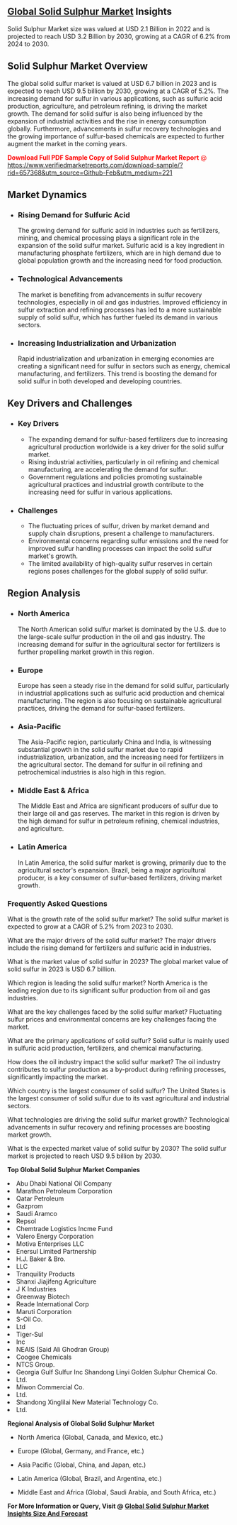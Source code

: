 <h2><a href="https://www.verifiedmarketreports.com/download-sample/?rid=657368&amp;utm_source=Github&amp;utm_medium=221" target="_blank">Global Solid Sulphur Market</a> Insights</h2><p>Solid Sulphur Market size was valued at USD 2.1 Billion in 2022 and is projected to reach USD 3.2 Billion by 2030, growing at a CAGR of 6.2% from 2024 to 2030.</p><p><h2>Solid Sulphur Market Overview</h2> <p>The global solid sulfur market is valued at USD 6.7 billion in 2023 and is expected to reach USD 9.5 billion by 2030, growing at a CAGR of 5.2%. The increasing demand for sulfur in various applications, such as sulfuric acid production, agriculture, and petroleum refining, is driving the market growth. The demand for solid sulfur is also being influenced by the expansion of industrial activities and the rise in energy consumption globally. Furthermore, advancements in sulfur recovery technologies and the growing importance of sulfur-based chemicals are expected to further augment the market in the coming years.</p> <p><p><span class=""><span style="color: #ff0000;"><strong>Download Full PDF Sample Copy of Solid Sulphur Market Report</strong> @ </span><a href="https://www.verifiedmarketreports.com/download-sample/?rid=657368&amp;utm_source=Github-Feb&amp;utm_medium=221" target="_blank">https://www.verifiedmarketreports.com/download-sample/?rid=657368&amp;utm_source=Github-Feb&amp;utm_medium=221</a></span></p></p> <h2>Market Dynamics</h2> <ul> <li><h3>Rising Demand for Sulfuric Acid</h3> The growing demand for sulfuric acid in industries such as fertilizers, mining, and chemical processing plays a significant role in the expansion of the solid sulfur market. Sulfuric acid is a key ingredient in manufacturing phosphate fertilizers, which are in high demand due to global population growth and the increasing need for food production.</li> <li><h3>Technological Advancements</h3> The market is benefiting from advancements in sulfur recovery technologies, especially in oil and gas industries. Improved efficiency in sulfur extraction and refining processes has led to a more sustainable supply of solid sulfur, which has further fueled its demand in various sectors.</li> <li><h3>Increasing Industrialization and Urbanization</h3> Rapid industrialization and urbanization in emerging economies are creating a significant need for sulfur in sectors such as energy, chemical manufacturing, and fertilizers. This trend is boosting the demand for solid sulfur in both developed and developing countries.</li> </ul> <h2>Key Drivers and Challenges</h2> <ul> <li><h3>Key Drivers</h3> <ul> <li>The expanding demand for sulfur-based fertilizers due to increasing agricultural production worldwide is a key driver for the solid sulfur market.</li> <li>Rising industrial activities, particularly in oil refining and chemical manufacturing, are accelerating the demand for sulfur.</li> <li>Government regulations and policies promoting sustainable agricultural practices and industrial growth contribute to the increasing need for sulfur in various applications.</li> </ul> </li> <li><h3>Challenges</h3> <ul> <li>The fluctuating prices of sulfur, driven by market demand and supply chain disruptions, present a challenge to manufacturers.</li> <li>Environmental concerns regarding sulfur emissions and the need for improved sulfur handling processes can impact the solid sulfur market's growth.</li> <li>The limited availability of high-quality sulfur reserves in certain regions poses challenges for the global supply of solid sulfur.</li> </ul> </li> </ul> <h2>Region Analysis</h2> <ul> <li><h3>North America</h3> The North American solid sulfur market is dominated by the U.S. due to the large-scale sulfur production in the oil and gas industry. The increasing demand for sulfur in the agricultural sector for fertilizers is further propelling market growth in this region.</li> <li><h3>Europe</h3> Europe has seen a steady rise in the demand for solid sulfur, particularly in industrial applications such as sulfuric acid production and chemical manufacturing. The region is also focusing on sustainable agricultural practices, driving the demand for sulfur-based fertilizers.</li> <li><h3>Asia-Pacific</h3> The Asia-Pacific region, particularly China and India, is witnessing substantial growth in the solid sulfur market due to rapid industrialization, urbanization, and the increasing need for fertilizers in the agricultural sector. The demand for sulfur in oil refining and petrochemical industries is also high in this region.</li> <li><h3>Middle East & Africa</h3> The Middle East and Africa are significant producers of sulfur due to their large oil and gas reserves. The market in this region is driven by the high demand for sulfur in petroleum refining, chemical industries, and agriculture.</li> <li><h3>Latin America</h3> In Latin America, the solid sulfur market is growing, primarily due to the agricultural sector's expansion. Brazil, being a major agricultural producer, is a key consumer of sulfur-based fertilizers, driving market growth.</li> </ul> <h3>Frequently Asked Questions</h3> <p>What is the growth rate of the solid sulfur market? The solid sulfur market is expected to grow at a CAGR of 5.2% from 2023 to 2030.</p> <p>What are the major drivers of the solid sulfur market? The major drivers include the rising demand for fertilizers and sulfuric acid in industries.</p> <p>What is the market value of solid sulfur in 2023? The global market value of solid sulfur in 2023 is USD 6.7 billion.</p> <p>Which region is leading the solid sulfur market? North America is the leading region due to its significant sulfur production from oil and gas industries.</p> <p>What are the key challenges faced by the solid sulfur market? Fluctuating sulfur prices and environmental concerns are key challenges facing the market.</p> <p>What are the primary applications of solid sulfur? Solid sulfur is mainly used in sulfuric acid production, fertilizers, and chemical manufacturing.</p> <p>How does the oil industry impact the solid sulfur market? The oil industry contributes to sulfur production as a by-product during refining processes, significantly impacting the market.</p> <p>Which country is the largest consumer of solid sulfur? The United States is the largest consumer of solid sulfur due to its vast agricultural and industrial sectors.</p> <p>What technologies are driving the solid sulfur market growth? Technological advancements in sulfur recovery and refining processes are boosting market growth.</p> <p>What is the expected market value of solid sulfur by 2030? The solid sulfur market is projected to reach USD 9.5 billion by 2030.</p> </p><p><strong>Top Global Solid Sulphur Market Companies</strong></p><div data-test-id=""><p><li>Abu Dhabi National Oil Company</li><li> Marathon Petroleum Corporation</li><li> Qatar Petroleum</li><li> Gazprom</li><li> Saudi Aramco</li><li> Repsol</li><li> Chemtrade Logistics Incme Fund</li><li> Valero Energy Corporation</li><li> Motiva Enterprises LLC</li><li> Enersul Limited Partnership</li><li> H.J. Baker & Bro.</li><li> LLC</li><li> Tranquility Products</li><li> Shanxi Jiajifeng Agriculture</li><li> J K Industries</li><li> Greenway Biotech</li><li> Reade International Corp</li><li> Maruti Corporation</li><li> S-Oil Co.</li><li> Ltd</li><li> Tiger-Sul</li><li> Inc</li><li> NEAIS (Said Ali Ghodran Group)</li><li> Coogee Chemicals</li><li> NTCS Group.</li><li> Georgia Gulf Sulfur Inc Shandong Linyi Golden Sulphur Chemical Co.</li><li> Ltd.</li><li> Miwon Commercial Co.</li><li> Ltd.</li><li> Shandong Xinglilai New Material Technology Co.</li><li> Ltd.</li></p><div><strong>Regional Analysis of&nbsp;Global Solid Sulphur Market</strong></div><ul><li dir="ltr"><p dir="ltr">North America&nbsp;(Global, Canada, and Mexico, etc.)</p></li><li dir="ltr"><p dir="ltr">Europe (Global, Germany, and France, etc.)</p></li><li dir="ltr"><p dir="ltr">Asia Pacific&nbsp;(Global, China, and Japan, etc.)</p></li><li dir="ltr"><p dir="ltr">Latin America&nbsp;(Global, Brazil, and Argentina, etc.)</p></li><li dir="ltr">Middle East and Africa&nbsp;(Global, Saudi Arabia, and South Africa, etc.)</li></ul><p><strong>For More Information or Query, Visit @&nbsp;</strong><strong><a href="https://www.verifiedmarketreports.com/product/solid-sulphur-market/?utm_source=Github&amp;utm_medium=221" target="_blank">Global Solid Sulphur Market Insights Size And Forecast</a></strong></p></div>
